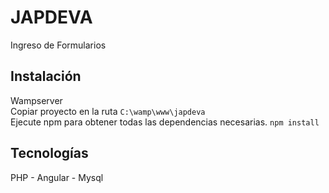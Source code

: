 # JAPDEVA 
Ingreso de Formularios
## Instalación 
Wampserver <br />
Copiar proyecto en la ruta ``` C:\wamp\www\japdeva ``` <br />
Ejecute npm para obtener todas las dependencias necesarias. ``` npm install ```
## Tecnologías
PHP - Angular - Mysql
